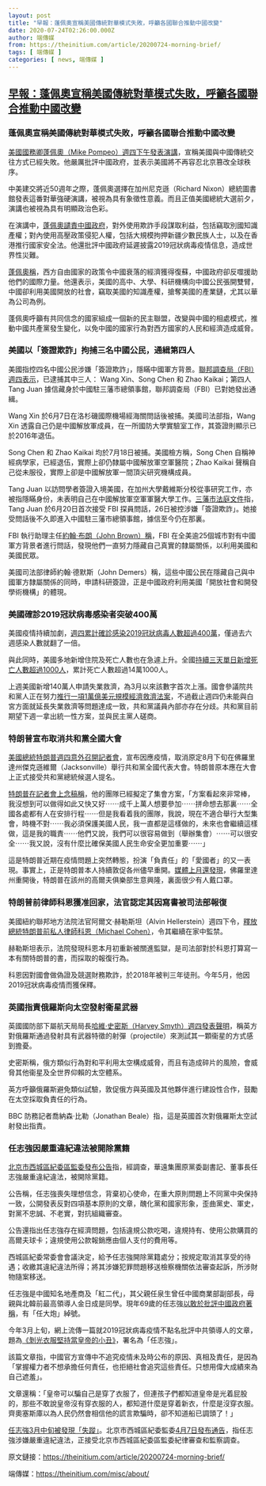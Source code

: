 ```yaml
---
layout: post
title: "早報：蓬佩奧宣稱美國傳統對華模式失敗，呼籲各國聯合推動中國改變"
date: 2020-07-24T02:26:00.000Z
author: 端傳媒
from: https://theinitium.com/article/20200724-morning-brief/
tags: [ 端傳媒 ]
categories: [ news, 端傳媒 ]
---
```

<!--1595557560000-->
[早報：蓬佩奧宣稱美國傳統對華模式失敗，呼籲各國聯合推動中國改變](https://theinitium.com/article/20200724-morning-brief/)
------

<div>
<section>  <article><h3>蓬佩奧宣稱美國傳統對華模式失敗，呼籲各國聯合推動中國改變</h3><p><a href="https://www.washingtonpost.com/world/national-security/at-nixon-library-pompeo-declares-china-engagement-a-failure/2020/07/23/c4b073f2-cd29-11ea-99b0-8426e26d203b_story.html">美國國務卿蓬佩奧（Mike Pompeo）週四下午發表演講</a>，宣稱美國與中國傳統交往方式已經失敗。他嚴厲批評中國政府，並表示美國將不再容忍北京篡改全球秩序。</p><p>中美建交將近50週年之際，蓬佩奧選擇在加州尼克遜（Richard Nixon）總統圖書館發表這番對華強硬演講，被視為具有象徵性意義。而且正值美國總統大選前夕，演講也被視為具有明顯政治色彩。</p><p>在演講中，<a href="https://www.politico.com/news/2020/07/23/pompeo-china-speech-nixon-380251">蓬佩奧譴責中國政府</a>，對外使用欺詐手段謀取利益，包括竊取別國知識產權；對內使用高壓政策侵犯人權，包括大規模拘押新疆少數民族人士，以及在香港推行國家安全法。他還批評中國政府延遲披露2019冠狀病毒疫情信息，造成世界性災難。</p><p><a href="https://www.cnbc.com/2020/07/23/pompeo-in-fiery-speech-hammers-china-over-international-abuses.html">蓬佩奧稱</a>，西方自由國家的政策令中國衰落的經濟獲得復蘇，中國政府卻反噬援助他們的國際力量。他還表示，美國的高中、大學、科研機構向中國公民張開雙臂，中國卻利用美國開放的社會，竊取美國的知識產權，搶奪美國的產業鏈，尤其以華為公司為例。</p><p>蓬佩奧呼籲有共同信念的國家組成一個新的民主聯盟，改變與中國的相處模式，推動中國共產黨發生變化，以免中國的國家行為對西方國家的人民和經濟造成威脅。</p><h3>美國以「簽證欺詐」拘捕三名中國公民，通緝第四人</h3><p>美國指控四名中國公民涉嫌「簽證欺詐」，隱瞞中國軍方背景。<a href="https://www.bbc.com/news/world-us-canada-53521156">聯邦調查局（FBI）週四表示</a>，已逮捕其中三人： Wang Xin、Song Chen 和 Zhao Kaikai；第四人 Tang Juan 據信藏身於中國駐三藩市總領事館，聯邦調查局（FBI）已對她發出通緝。</p><p>Wang Xin 於6月7日在洛杉磯國際機場經海關問話後被捕。美國司法部指，Wang Xin 透露自己仍是中國解放軍成員，在一所國防大學實驗室工作，其簽證則顯示已於2016年退伍。</p><p>Song Chen 和 Zhao Kaikai 均於7月18日被捕。美國檢方稱，Song Chen 自稱神經病學家，已經退伍，實際上卻仍隸屬中國解放軍空軍醫院；Zhao Kaikai 聲稱自己從未服役，實際上卻是中國解放軍一間頂尖研究機構成員。</p><p>Tang Juan 以訪問學者簽證入境美國，在加州大學戴維斯分校從事研究工作，亦被指隱瞞身份，未表明自己在中國解放軍空軍軍醫大學工作。<a href="https://www.documentcloud.org/documents/6999950-Tang-Juan-2-1.html">三藩市法庭文件</a>指，Tang Juan 於6月20日首次接受 FBI 探員問話，26日被控涉嫌「簽證欺詐」。她接受問話後不久即進入中國駐三藩市總領事館，據信至今仍在那裏。</p><p>FBI 執行助理主任<a href="https://uk.reuters.com/article/uk-usa-china-consulate-fbi/fbi-interviewing-chinese-visa-holders-across-u-s-about-possible-military-ties-justice-department-idUKKCN24O2VM">約翰·布朗（John Brown）稱</a>，FBI 在全美逾25個城市對有中國軍方背景者進行問話，發現他們一直努力隱藏自己真實的隸屬關係，以利用美國和美國民眾。</p><p>美國司法部律師約翰·德默斯（John Demers）稱，這些中國公民在隱藏自己與中國軍方隸屬關係的同時，申請科研簽證，正是中國政府利用美國「開放社會和開發學術機構」的體現。</p><h3>美國確診2019冠狀病毒感染者突破400萬</h3><p>美國疫情持續加劇，<a href="https://www.washingtonpost.com/nation/2020/07/23/covid-live-updates-us/">週四累計確診感染2019冠狀病毒人數超過400萬</a>，僅過去六週感染人數就翻了一倍。</p><p>與此同時，美國多地新增住院及死亡人數也在急遽上升。全國<a href="https://www.washingtonpost.com/graphics/2020/national/coronavirus-us-cases-deaths/?itid=sf_coronavirus">持續三天單日新增死亡人數超過1000人</a>，累計死亡人數超過14萬1000人。</p><p>上週美國新增140萬人申請失業救濟，為3月以來該數字首次上漲。國會參議院共和黨人正在努力<a href="https://www.washingtonpost.com/us-policy/2020/07/23/congress-stimulus-coronavirus-trump/">推行一項1萬億美元規模經濟救濟法案</a>，不過截止週四仍未能與白宮方面就延長失業救濟等問題達成一致，共和黨議員內部亦存在分歧。共和黨目前期望下週一拿出統一性方案，並與民主黨人磋商。</p><h3>特朗普宣布取消共和黨全國大會</h3><p><a href="https://www.washingtonpost.com/politics/2020/07/23/d626e02e-cd2b-11ea-bc6a-6841b28d9093_story.html">美國總統特朗普週四意外召開記者會</a>，宣布因應疫情，取消原定8月下旬在佛羅里達州傑克遜維爾（Jacksonville）舉行共和黨全國代表大會。特朗普原本應在大會上正式接受共和黨總統候選人提名。</p><p><a href="https://www.youtube.com/watch?v=nM_qBdlo1xQ">特朗普在記者會上念稿稱</a>，他的團隊已經擬定了集會方案，「方案看起來非常棒，我沒想到可以做得如此又快又好⋯⋯成千上萬人想要參加⋯⋯拼命想去那裏⋯⋯全國各處都有人在安排行程⋯⋯但是我看着我的團隊，我說，現在不適合舉行大型集會，時機不對⋯⋯我必須保護美國人民，我一直都是這樣做的，未來也會繼續這樣做，這是我的職責⋯⋯他們又說，我們可以很容易做到（舉辦集會）⋯⋯可以很安全⋯⋯我又說，沒有什麼比確保美國人民生命安全更加重要⋯⋯」</p><p>這是特朗普近期在疫情問題上突然轉態，扮演「負責任」的「愛國者」的又一表現。事實上，正是特朗普本人持續敦促各州儘早重開。<a href="https://www.nytimes.com/2020/06/23/us/trump-doral-reopen-coronavirus.html">媒體上月還發現</a>，佛羅里達州重開後，特朗普在該州的高爾夫俱樂部生意興隆，裏面很少有人戴口罩。</p><h3>特朗普前律師科恩獲准回家，法官認定其因寫書被司法部報復</h3><p>美國紐約聯邦地方法院法官阿爾文·赫勒斯坦（Alvin Hellerstein）週四下令，<a href="https://www.washingtonpost.com/national-security/michael-cohen-released-from-prison-retaliation/2020/07/23/f8adefe8-ccf9-11ea-91f1-28aca4d833a0_story.html">釋放總統特朗普前私人律師科恩（Michael Cohen）</a>，令其繼續在家中監禁。</p><p>赫勒斯坦表示，法院發現科恩本月初重新被關進監獄，是司法部對於科恩打算寫一本有關特朗普的書，而採取的報復行為。</p><p>科恩因對國會做偽證及競選財務欺詐，於2018年被判三年徒刑。今年5月，他因2019冠狀病毒疫情而獲保釋。</p><h3>英國指責俄羅斯向太空發射衞星武器</h3><p>英國國防部下屬航天局局長<a href="https://www.bbc.com/news/world-europe-53518238">哈維·史密斯（Harvey Smyth）週四發表聲明</a>，稱英方對俄羅斯通過發射具有武器特徵的射彈（projectile）來測試其一顆衞星的方式感到擔憂。</p><p>史密斯稱，俄方類似行為對和平利用太空構成威脅，而且有造成碎片的風險，會威脅其他衞星及全世界仰賴的太空體系。</p><p>英方呼籲俄羅斯避免類似試驗，敦促俄方與英國及其他夥伴進行建設性合作，鼓勵在太空採取負責任的行為。</p><p>BBC 防務記者喬納森·比勒（Jonathan Beale）指，這是英國首次對俄羅斯太空試射發出指責。</p><h3>任志強因嚴重違紀違法被開除黨籍</h3><p><a href="http://www.bjsupervision.gov.cn/ttxw/202007/t20200723_70290.html">北京市西城區紀委區監委發布公告</a>指，經調查，華遠集團原黨委副書記、董事長任志強嚴重違紀違法，被開除黨籍。</p><p>公告稱，任志強喪失理想信念，背棄初心使命，在重大原則問題上不同黨中央保持一致，公開發表反對四項基本原則的文章，醜化黨和國家形象，歪曲黨史、軍史，對黨不忠誠、不老實，對抗組織審查。</p><p>公告還指出任志強存在經濟問題，包括違規公款吃喝，違規持有、使用公款購買的高爾夫球卡；違規使用公款報銷應由個人支付的費用等。</p><p>西城區紀委常委會會議決定，給予任志強開除黨籍處分；按規定取消其享受的待遇；收繳其違紀違法所得；將其涉嫌犯罪問題移送檢察機關依法審查起訴，所涉財物隨案移送。</p><p>任志強是中國知名地產商及「紅二代」，其父親任泉生曾任中國商業部副部長，母親與北韓前最高領導人金日成是同學。現年69歲的任志強<a href="https://cn.nytimes.com/china/20160229/c29chinaren/">以敢於批評中國政府著稱</a>，有「任大炮」綽號。</p><p>今年3月上旬，網上流傳一篇就2019冠狀病毒疫情不點名批評中共領導人的文章，題為<a href="https://matters.news/@freeMyMind/%E4%BB%BB%E5%BF%97%E5%BC%BA%E7%BD%B2%E5%90%8D%E7%82%AE%E8%BD%B0%E4%B9%A0%E8%BF%91%E5%B9%B3%E5%8E%9F%E6%96%87%E5%85%A8%E6%96%87-%E5%89%A5%E5%85%89%E8%A1%A3%E6%9C%8D%E5%9D%9A%E6%8C%81%E5%BD%93%E7%9A%87%E5%B8%9D%E7%9A%84%E5%B0%8F%E4%B8%91-%E5%85%A8-bafyreie4t3z7yz6efjznfd3rsp5wzitn4fbca2rltclxssz62tw2ywlqt4">《剝光衣服堅持當皇帝的小丑》</a>，署名為「任志強」。</p><p>該篇文章指，中國官方宣傳中不追究疫情未及時公布的原因、真相及責任，是因為「掌握權力者不想承擔任何責任，也拒絕社會追究這些責任。只想用偉大成績來為自己遮羞」。</p><p>文章還稱：「皇帝可以騙自己是穿了衣服了，但連孩子們都知道皇帝是光着屁股的，那些不敢說皇帝沒有穿衣服的人，都知道什麼是穿着新衣，什麼是沒穿衣服。齊奧塞斯庫以為人民仍然會相信他的謊言欺騙時，卻不知道船已調頭了！」</p><p><a href="https://cn.nytimes.com/china/20200316/china-ren-zhiqiang/">任志強3月中旬被發現「失蹤」</a>。北京市西城區紀委監委<a href="http://www.bjsupervision.gov.cn/ttxw/202004/t20200407_68966.html">4月7日發布通告</a>，指任志強涉嫌嚴重違紀違法，正接受北京市西城區紀委區監委紀律審查和監察調查。</p></article>  <footer>          <p>        <span>原文鏈接：</span><a href="https://theinitium.com/article/20200724-morning-brief/">https://theinitium.com/article/20200724-morning-brief/</a>      </p>      <p>        <span>端傳媒：</span><a href="https://theinitium.com/misc/about/">https://theinitium.com/misc/about/</a>      </p>      </footer></section>
</div>
